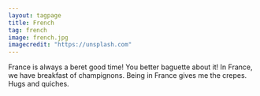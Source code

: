 ```yaml
---
layout: tagpage
title: French
tag: french
image: french.jpg
imagecredit: "https://unsplash.com"
---
```

France is always a beret good time!
You better baguette about it!
In France, we have breakfast of champignons. 
Being in France gives me the crepes.
Hugs and quiches.
